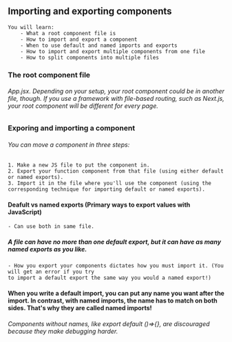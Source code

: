 ## Importing and exporting components

    You will learn:
        - What a root component file is
        - How to import and export a component
        - When to use default and named imports and exports
        - How to import and export multiple components from one file
        - How to split components into multiple files

### The root component file

###### App.jsx. Depending on your setup, your root component could be in another file, though. If you use a framework with file-based routing, such as Next.js, your root component will be different for every page.

### Exporing and importing a component

###### You can move a component in three steps:

    1. Make a new JS file to put the component in.
    2. Export your function component from that file (using either default or named exports).
    3. Import it in the file where you'll use the component (using the corresponding technique for importing default or named exports).

#### Deafult vs named exports (Primary ways to export values with JavaScript)

    - Can use both in same file.

##### A file can have no more than one default export, but it can have as many named exports as you like.

    - How you export your components dictates how you must import it. (You will get an error if you try
    to import a default export the same way you would a named export!)

#### When you write a default import, you can put any name you want after the import. In contrast, with named imports, the name has to match on both sides. That's why they are called named imports!

###### Components without names, like export default ()=>{}, are discouraged because they make debugging harder.
